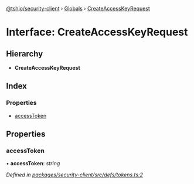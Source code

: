 [@tshio/security-client](../README.md) › [Globals](../globals.md) › [CreateAccessKeyRequest](createaccesskeyrequest.md)

# Interface: CreateAccessKeyRequest

## Hierarchy

* **CreateAccessKeyRequest**

## Index

### Properties

* [accessToken](createaccesskeyrequest.md#markdown-header-accesstoken)

## Properties

###  accessToken

• **accessToken**: *string*

*Defined in [packages/security-client/src/defs/tokens.ts:2](https://github.com/TheSoftwareHouse/rad-modules-tools/blob/22a789f/packages/security-client/src/defs/tokens.ts#L2)*
